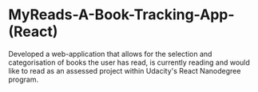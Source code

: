 # MyReads-A-Book-Tracking-App-(React)
Developed a web-application that allows for the selection and categorisation of books the user has read, is currently reading and would like to read as an assessed project within Udacity's React Nanodegree program.
